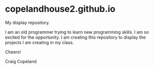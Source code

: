 # copelandhouse2.github.io
My display repository.

I am an old programmer trying to learn new programming skills.  I am so excited for the opportunity.
I am creating this repository to display the projects I am creating in my class.

Cheers!

Craig Copeland